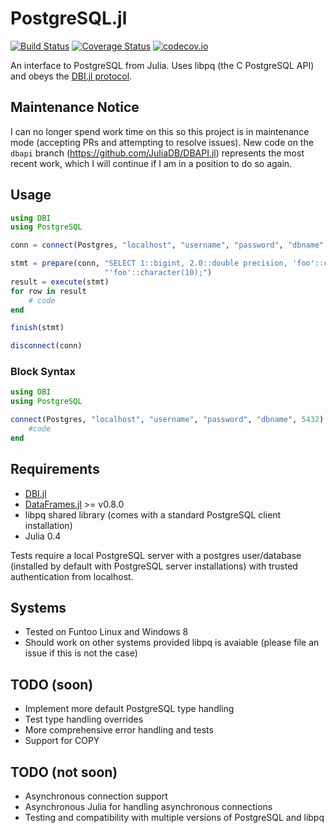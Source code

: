 # PostgreSQL.jl

[![Build Status](https://travis-ci.org/JuliaDB/PostgreSQL.jl.svg)](https://travis-ci.org/JuliaDB/PostgreSQL.jl)  [![Coverage Status](https://img.shields.io/coveralls/JuliaDB/PostgreSQL.jl.svg)](https://coveralls.io/r/JuliaDB/PostgreSQL.jl)  [![codecov.io](http://codecov.io/github/JuliaDB/PostgreSQL.jl/coverage.svg)](http://codecov.io/github/JuliaDB/PostgreSQL.jl)

An interface to PostgreSQL from Julia. Uses libpq (the C PostgreSQL API) and obeys the [DBI.jl protocol](https://github.com/JuliaDB/DBI.jl).


## Maintenance Notice

I can no longer spend work time on this so this project is in maintenance mode (accepting PRs and attempting to resolve issues). New code on the `dbapi` branch (https://github.com/JuliaDB/DBAPI.jl) represents the most recent work, which I will continue if I am in a position to do so again.


## Usage

```julia
using DBI
using PostgreSQL

conn = connect(Postgres, "localhost", "username", "password", "dbname", 5432)

stmt = prepare(conn, "SELECT 1::bigint, 2.0::double precision, 'foo'::character varying, " *
					 "'foo'::character(10);")
result = execute(stmt)
for row in result
	# code
end

finish(stmt)

disconnect(conn)
```

### Block Syntax

```julia
using DBI
using PostgreSQL

connect(Postgres, "localhost", "username", "password", "dbname", 5432) do conn
	#code
end
```


## Requirements

* [DBI.jl](https://github.com/JuliaDB/DBI.jl)
* [DataFrames.jl](https://github.com/JuliaStats/DataFrames.jl) >= v0.8.0
* libpq shared library (comes with a standard PostgreSQL client installation)
* Julia 0.4

Tests require a local PostgreSQL server with a postgres user/database (installed by default with PostgreSQL server installations) with trusted authentication from localhost.


## Systems

* Tested on Funtoo Linux and Windows 8
* Should work on other systems provided libpq is avaiable (please file an issue if this is not the case)


## TODO (soon)

* Implement more default PostgreSQL type handling
* Test type handling overrides
* More comprehensive error handling and tests
* Support for COPY


## TODO (not soon)

* Asynchronous connection support
* Asynchronous Julia for handling asynchronous connections
* Testing and compatibility with multiple versions of PostgreSQL and libpq
